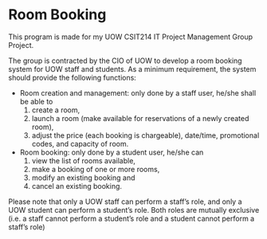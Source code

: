 # Room Booking

This program is made for my UOW CSIT214 IT Project Management Group Project.

The group is contracted by the CIO of UOW to develop a room booking system for UOW staff and students.
As a minimum requirement, the system should provide the following functions:

- Room creation and management: only done by a staff user, he/she shall be able to
    1. create a room,
    2. launch a room (make available for reservations of a newly created room),
    3. adjust the price (each booking is chargeable), date/time, promotional codes, and capacity of room.
- Room booking: only done by a student user, he/she can
    1. view the list of rooms available,
    2. make a booking of one or more rooms,
    3. modify an existing booking and
    4. cancel an existing booking.

Please note that only a UOW staff can perform a staff’s role, and only a UOW student can perform a student’s role. Both roles are mutually exclusive (i.e. a staff cannot perform a student’s role and a student cannot perform a staff’s role)
